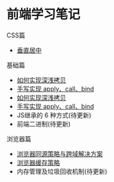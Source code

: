 # 前端学习笔记

<!-- 
## 简介

本人是大学学习的是 **轮机工程技术**， 毕业后一直从事**海员**工作。

工作几年也做到了大管轮的职位，也拿到可观的高新工资  (阿里 p6+ 到 p7 的工资，只是没有股票)，在工作的同时也能航海周游世界，去过有 30 个国家。

由于长期在外，有了转行的想法，在船上自学习编程，然后就进入了 IT 行业，从此开始步入了前端开发工程的坑。

我相信从事 IT 工作的人，都有进入大厂的梦想，我也是。 当写下此行文字时，已经有 1.8 年工作经验了，希望到 3 年工作经验时时圆梦大厂。

**我会在文末贴上几张工作时照片，来看看太平洋，印度洋等大海中间的景色。**

## 学习建议

学习前端以来，深刻体会到 **站在巨人的肩膀** 是学习最快的方式。

1. 官方文档，官方文档已经够平时开发用了。
2. 看佬的文章，提升自己对知识的认知程度。
3. 养成写笔记的习惯。

## 未来几年规划

最大的心愿就是完成一本书。 -->

CSS篇

- [垂直居中](/docs/md/5.md)

基础篇

- [如何实现深浅拷贝](/docs/JS/1.md)
- [手写实现 apply、call、bind](/docs/JS/2.md)
- [如何实现深浅拷贝](/docs/md/1.md)
- [手写实现 apply、call、bind](/docs/md/2.md)
- JS继承的 6 种方式(待更新)
- 前端二进制(待更新)

浏览器篇

- [浏览器同源策略与跨域解决方案](/docs/md/3.md)
- [浏览器缓存策略](/docs/md/4.md)
- 内存管理及垃圾回收机制(待更新)

<!-- ## 数据结构与算法

树 -->

<!-- - [手写实现 new 、instanceof 关键字](/docs/JS/3.md)
- [JavaScript 继承的 6 中方式](/docs/JS/3.md) -->

<!-- ## Node

- [手写实现 EventEmitter](/docs/JS/2.md) -->

<!-- - [前端异步编程有哪些方式](/md/js/10.md)
- [深入理解 Promise 的使用姿势](/md/js/10.md)
- [深入理解 Generator、Async/await 异步编程](/md/js/10.md)
- [手写实现符合 Promise/A+ 规范的 Promise](/md/js/10.md)  -->

  <!-- - [JS继承的 6 种方式](/md/js/1.md) 

<!-- - 异步编程篇

- 其他

<!-- - [前端二进制](/md/js/10.md)

## Vue

- [Vue3.0带来了哪些变化](/md/js/1.md)

## 数据结构与算法

<!-- ## React

- 基础篇
  - [如何更好理解React](/md/js/1.md)

- Redux
  - [如何更好理解React](/md/js/1.md) -->

<!-- - Mobox
  - [如何更好理解React](/md/js/1.md) -->

<!-- ## Webpack

- [如何更好理解React](/md/js/1.md)

## 网络编程

- [状态码](/md/js/1.md)
- [cooikes](/md/js/1.md)
- [Https](/md/js/1.md)

## 前端安全

- [XSS](/md/js/1.md)

- [CSRF](/md/js/1.md)
  
## TypeScript

- [内置工具类型](/md/js/1.md) -->

